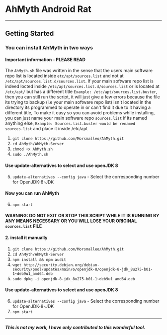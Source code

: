 # AhMyth Android Rat
--------------------
## Getting Started
### You can install AhMyth in two ways

#### Important information - PLEASE READ

The `AhMyth.sh` file was written in the sense that the users main software repo list is located inside `etc/apt/sources.list` and not at `/etc/apt/sources.list.d/sources.list`. 
If your main software repo list is indeed locted inside `/etc/apt/sources.list.d/sources.list` or is located at `/etc/apt/` but has a different title `Example: /etc/apt/sources.list.buster`, then you can still run the script, it will just give a few errors because the file its trying to backup (i.e your main software repo list) isn't located in the directory its programmed to operate in or can't find it due to it having a different title, To make it easy so you can avoid problems while installing, you can just name your main software repo `sources.list` if its named anything else, `Example: Sources.list.buster would be renamed sources.list` and place it inside /etc/apt

1. ```git clone https://github.com/Morsmalleo/AhMyth.git```
2. ```cd AhMyth/AhMyth-Server```
3. ```chmod +x AhMyth.sh```
4. ```sudo ./AhMyth.sh```
#### Use update-alternatives to select and use openJDK 8
5. ```update-alternatives --config java``` - Select the corresponding number for OpenJDK-8-JDK
#### Now you can run AhMyth
6. ```npm start```

#### WARNING: DO NOT EXIT OR STOP THIS SCRIPT WHILE IT IS RUNNING BY ANY MEANS NECESSARY OR YOU WILL LOSE YOUR ORIGINAL `sources.list` FILE

#### 2. install it manually
1. ```git clone https://github.com/Morsmalleo/AhMyth.git```
2. ```cd AhMyth/AhMyth-Server```
3. ```npm install && npm audit```
4. ```wget http://security.debian.org/debian-security/pool/updates/main/o/openjdk-8/openjdk-8-jdk_8u275-b01-1~deb9u1_amd64.deb```
5. ```sudo dpkg -i openjdk-8-jdk_8u275-b01-1~deb9u1_amd64.deb```
#### Use update-alternatives to select and use openJDK 8
6. ```update-alternatives --config java``` - Select the corresponding number for OpenJDK-8-JDK
7. ```npm start```
--------------------------------------------------------------------------
##### This is not my work, I have only contributed to this wonderful tool.
